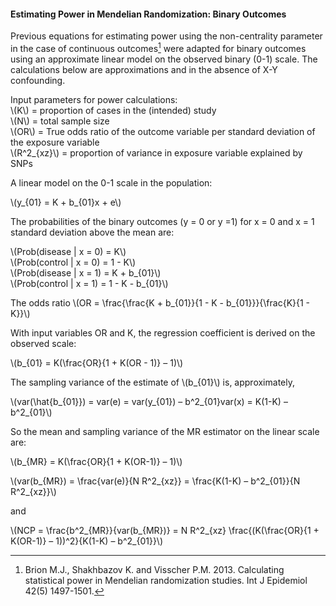 #### Estimating Power in Mendelian Randomization: Binary Outcomes

Previous equations for estimating power using the non-centrality parameter in the case of continuous outcomes[^note-id] were adapted for binary outcomes using an approximate linear model on the observed binary (0-1) scale. The calculations below are approximations and in the absence of X-Y confounding.

Input parameters for power calculations:  
\\(K\\) = proportion of cases in the (intended) study  
\\(N\\) = total sample size  
\\(OR\\) = True odds ratio of the outcome variable per standard deviation of the exposure variable  
\\(R^2_{xz}\\) = proportion of variance in exposure variable explained by SNPs

A linear model on the 0-1 scale in the population:

\\(y_{01} = K + b_{01}x + e\\)

The probabilities of the binary outcomes (y = 0 or y =1) for x = 0 and x = 1 standard deviation above the mean are:

\\(Prob(disease | x = 0) = K\\)  
\\(Prob(control | x = 0) = 1 - K\\)  
\\(Prob(disease | x = 1) = K + b_{01}\\)  
\\(Prob(control | x = 1) = 1 - K - b_{01}\\)

The odds ratio \\(OR = \frac{\frac{K + b_{01}}{1 - K - b_{01}}}{\frac{K}{1 - K}}\\)

With input variables OR and K, the regression coefficient is derived on the observed scale:

\\(b_{01} = K(\frac{OR}{1 + K(OR - 1)} – 1)\\)

The sampling variance of the estimate of \\(b_{01}\\) is, approximately,

\\(var(\hat{b_{01}}) = var(e) = var(y_{01}) – b^2_{01}var(x) = K(1-K) – b^2_{01}\\)

So the mean and sampling variance of the MR estimator on the linear scale are:

\\(b_{MR} = K(\frac{OR}{1 + K(OR-1)} – 1)\\)

\\(var(b_{MR}) = \frac{var(e)}{N R^2_{xz}} = \frac{K(1-K) – b^2_{01}}{N R^2_{xz}}\\)

and

\\(NCP = \frac{b^2_{MR}}{var(b_{MR})} = N R^2_{xz} \frac{(K(\frac{OR}{1 + K(OR-1)} – 1))^2}{K(1-K) – b^2_{01}}\\)


[^note-id]: Brion M.J., Shakhbazov K. and Visscher P.M. 2013. Calculating statistical power in Mendelian randomization studies. Int J Epidemiol 42(5) 1497-1501.
